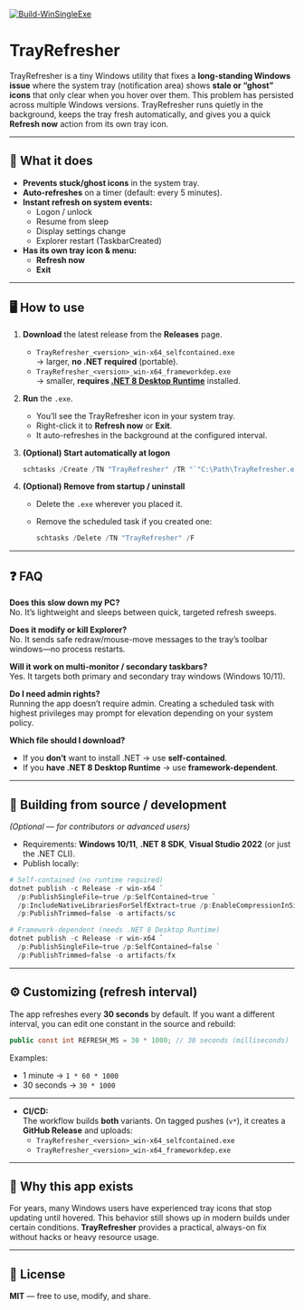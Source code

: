 [![Build-WinSingleExe](https://github.com/arwebSE/TrayRefresher/actions/workflows/build.yml/badge.svg)](https://github.com/arwebSE/TrayRefresher/actions/workflows/build.yml)

# TrayRefresher

TrayRefresher is a tiny Windows utility that fixes a **long-standing Windows issue** where the system tray (notification area) shows **stale or “ghost” icons** that only clear when you hover over them. This problem has persisted across multiple Windows versions. TrayRefresher runs quietly in the background, keeps the tray fresh automatically, and gives you a quick **Refresh now** action from its own tray icon.

---

## 🚀 What it does

- **Prevents stuck/ghost icons** in the system tray.
- **Auto-refreshes** on a timer (default: every 5 minutes).
- **Instant refresh on system events:**
  - Logon / unlock
  - Resume from sleep
  - Display settings change
  - Explorer restart (TaskbarCreated)
- **Has its own tray icon & menu:**
  - **Refresh now**
  - **Exit**

---

## 🖥️ How to use

1. **Download** the latest release from the **Releases** page.
   - `TrayRefresher_<version>_win-x64_selfcontained.exe`  
     → larger, **no .NET required** (portable).
   - `TrayRefresher_<version>_win-x64_frameworkdep.exe`  
     → smaller, **requires [.NET 8 Desktop Runtime](https://dotnet.microsoft.com/download/dotnet/8.0)** installed.

2. **Run** the `.exe`.  
   - You’ll see the TrayRefresher icon in your system tray.
   - Right-click it to **Refresh now** or **Exit**.
   - It auto-refreshes in the background at the configured interval.

3. **(Optional) Start automatically at logon**

   ```powershell
   schtasks /Create /TN "TrayRefresher" /TR "`"C:\Path\TrayRefresher.exe`"" /SC ONLOGON /RL HIGHEST /F
   ```

4. **(Optional) Remove from startup / uninstall**
   - Delete the `.exe` wherever you placed it.
   - Remove the scheduled task if you created one:

     ```powershell
     schtasks /Delete /TN "TrayRefresher" /F
     ```

---

## ❓ FAQ

**Does this slow down my PC?**  
No. It’s lightweight and sleeps between quick, targeted refresh sweeps.

**Does it modify or kill Explorer?**  
No. It sends safe redraw/mouse-move messages to the tray’s toolbar windows—no process restarts.

**Will it work on multi-monitor / secondary taskbars?**  
Yes. It targets both primary and secondary tray windows (Windows 10/11).

**Do I need admin rights?**  
Running the app doesn’t require admin. Creating a scheduled task with highest privileges may prompt for elevation depending on your system policy.

**Which file should I download?**  
- If you **don’t** want to install .NET → use **self-contained**.  
- If you **have .NET 8 Desktop Runtime** → use **framework-dependent**.

---

## 🔧 Building from source / development

*(Optional — for contributors or advanced users)*

- Requirements: **Windows 10/11**, **.NET 8 SDK**, **Visual Studio 2022** (or just the .NET CLI).
- Publish locally:

```powershell
# Self-contained (no runtime required)
dotnet publish -c Release -r win-x64 `
  /p:PublishSingleFile=true /p:SelfContained=true `
  /p:IncludeNativeLibrariesForSelfExtract=true /p:EnableCompressionInSingleFile=true `
  /p:PublishTrimmed=false -o artifacts/sc

# Framework-dependent (needs .NET 8 Desktop Runtime)
dotnet publish -c Release -r win-x64 `
  /p:PublishSingleFile=true /p:SelfContained=false `
  /p:PublishTrimmed=false -o artifacts/fx
```

---

## ⚙️ Customizing (refresh interval)

The app refreshes every **30 seconds** by default. If you want a different interval, you can edit one constant in the source and rebuild:

```csharp
public const int REFRESH_MS = 30 * 1000; // 30 seconds (milliseconds)
```

Examples:
- 1 minute → `1 * 60 * 1000`
- 30 seconds → `30 * 1000`

---

- **CI/CD:**  
  The workflow builds **both** variants. On tagged pushes (`v*`), it creates a **GitHub Release** and uploads:
  - `TrayRefresher_<version>_win-x64_selfcontained.exe`
  - `TrayRefresher_<version>_win-x64_frameworkdep.exe`

---

## 📜 Why this app exists

For years, many Windows users have experienced tray icons that stop updating until hovered. This behavior still shows up in modern builds under certain conditions. **TrayRefresher** provides a practical, always-on fix without hacks or heavy resource usage.

---

## 📝 License

**MIT** — free to use, modify, and share.
